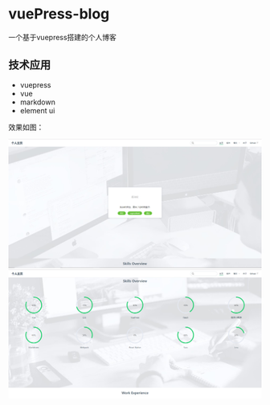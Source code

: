 # vuePress-blog
一个基于vuepress搭建的个人博客

## 技术应用
- vuepress
- vue
- markdown
- element ui

效果如图：

![](https://github.com/CaiZX94/vuePress-blog/blob/master/vuepress-pro/docs/.vuepress/public/img/demo1.jpg)
![](https://github.com/CaiZX94/vuePress-blog/blob/master/vuepress-pro/docs/.vuepress/public/img/demo2.jpg)
